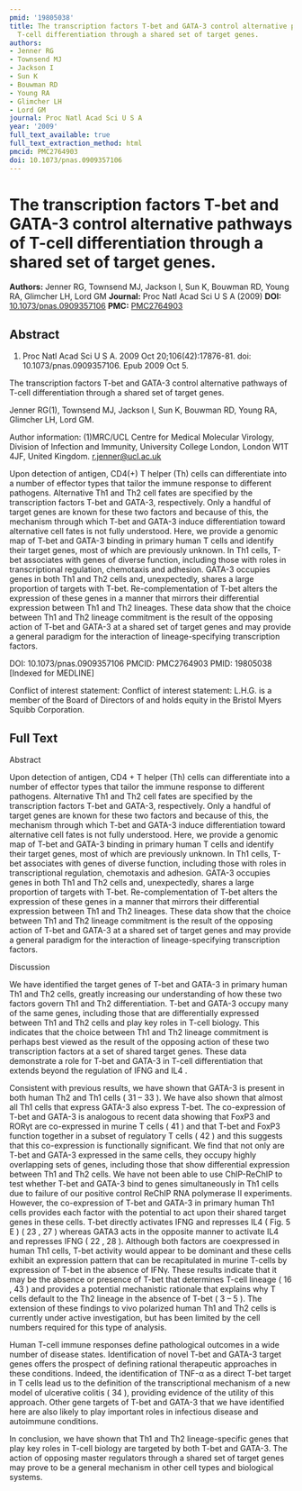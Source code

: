 ```yaml
---
pmid: '19805038'
title: The transcription factors T-bet and GATA-3 control alternative pathways of
  T-cell differentiation through a shared set of target genes.
authors:
- Jenner RG
- Townsend MJ
- Jackson I
- Sun K
- Bouwman RD
- Young RA
- Glimcher LH
- Lord GM
journal: Proc Natl Acad Sci U S A
year: '2009'
full_text_available: true
full_text_extraction_method: html
pmcid: PMC2764903
doi: 10.1073/pnas.0909357106
---
```


# The transcription factors T-bet and GATA-3 control alternative pathways of T-cell differentiation through a shared set of target genes.
**Authors:** Jenner RG, Townsend MJ, Jackson I, Sun K, Bouwman RD, Young RA, Glimcher LH, Lord GM
**Journal:** Proc Natl Acad Sci U S A (2009)
**DOI:** [10.1073/pnas.0909357106](https://doi.org/10.1073/pnas.0909357106)
**PMC:** [PMC2764903](https://www.ncbi.nlm.nih.gov/pmc/articles/PMC2764903/)

## Abstract

1. Proc Natl Acad Sci U S A. 2009 Oct 20;106(42):17876-81. doi: 
10.1073/pnas.0909357106. Epub 2009 Oct 5.

The transcription factors T-bet and GATA-3 control alternative pathways of 
T-cell differentiation through a shared set of target genes.

Jenner RG(1), Townsend MJ, Jackson I, Sun K, Bouwman RD, Young RA, Glimcher LH, 
Lord GM.

Author information:
(1)MRC/UCL Centre for Medical Molecular Virology, Division of Infection and 
Immunity, University College London, London W1T 4JF, United Kingdom. 
r.jenner@ucl.ac.uk

Upon detection of antigen, CD4(+) T helper (Th) cells can differentiate into a 
number of effector types that tailor the immune response to different pathogens. 
Alternative Th1 and Th2 cell fates are specified by the transcription factors 
T-bet and GATA-3, respectively. Only a handful of target genes are known for 
these two factors and because of this, the mechanism through which T-bet and 
GATA-3 induce differentiation toward alternative cell fates is not fully 
understood. Here, we provide a genomic map of T-bet and GATA-3 binding in 
primary human T cells and identify their target genes, most of which are 
previously unknown. In Th1 cells, T-bet associates with genes of diverse 
function, including those with roles in transcriptional regulation, chemotaxis 
and adhesion. GATA-3 occupies genes in both Th1 and Th2 cells and, unexpectedly, 
shares a large proportion of targets with T-bet. Re-complementation of T-bet 
alters the expression of these genes in a manner that mirrors their differential 
expression between Th1 and Th2 lineages. These data show that the choice between 
Th1 and Th2 lineage commitment is the result of the opposing action of T-bet and 
GATA-3 at a shared set of target genes and may provide a general paradigm for 
the interaction of lineage-specifying transcription factors.

DOI: 10.1073/pnas.0909357106
PMCID: PMC2764903
PMID: 19805038 [Indexed for MEDLINE]

Conflict of interest statement: Conflict of interest statement: L.H.G. is a 
member of the Board of Directors of and holds equity in the Bristol Myers Squibb 
Corporation.

## Full Text

Abstract

Upon detection of antigen, CD4 + T helper (Th) cells can differentiate into a number of effector types that tailor the immune response to different pathogens. Alternative Th1 and Th2 cell fates are specified by the transcription factors T-bet and GATA-3, respectively. Only a handful of target genes are known for these two factors and because of this, the mechanism through which T-bet and GATA-3 induce differentiation toward alternative cell fates is not fully understood. Here, we provide a genomic map of T-bet and GATA-3 binding in primary human T cells and identify their target genes, most of which are previously unknown. In Th1 cells, T-bet associates with genes of diverse function, including those with roles in transcriptional regulation, chemotaxis and adhesion. GATA-3 occupies genes in both Th1 and Th2 cells and, unexpectedly, shares a large proportion of targets with T-bet. Re-complementation of T-bet alters the expression of these genes in a manner that mirrors their differential expression between Th1 and Th2 lineages. These data show that the choice between Th1 and Th2 lineage commitment is the result of the opposing action of T-bet and GATA-3 at a shared set of target genes and may provide a general paradigm for the interaction of lineage-specifying transcription factors.

Discussion

We have identified the target genes of T-bet and GATA-3 in primary human Th1 and Th2 cells, greatly increasing our understanding of how these two factors govern Th1 and Th2 differentiation. T-bet and GATA-3 occupy many of the same genes, including those that are differentially expressed between Th1 and Th2 cells and play key roles in T-cell biology. This indicates that the choice between Th1 and Th2 lineage commitment is perhaps best viewed as the result of the opposing action of these two transcription factors at a set of shared target genes. These data demonstrate a role for T-bet and GATA-3 in T-cell differentiation that extends beyond the regulation of IFNG and IL4 .

Consistent with previous results, we have shown that GATA-3 is present in both human Th2 and Th1 cells ( 31 – 33 ). We have also shown that almost all Th1 cells that express GATA-3 also express T-bet. The co-expression of T-bet and GATA-3 is analogous to recent data showing that FoxP3 and RORγt are co-expressed in murine T cells ( 41 ) and that T-bet and FoxP3 function together in a subset of regulatory T cells ( 42 ) and this suggests that this co-expression is functionally significant. We find that not only are T-bet and GATA-3 expressed in the same cells, they occupy highly overlapping sets of genes, including those that show differential expression between Th1 and Th2 cells. We have not been able to use ChIP-ReChIP to test whether T-bet and GATA-3 bind to genes simultaneously in Th1 cells due to failure of our positive control ReChIP RNA polymerase II experiments. However, the co-expression of T-bet and GATA-3 in primary human Th1 cells provides each factor with the potential to act upon their shared target genes in these cells. T-bet directly activates IFNG and represses IL4 ( Fig. 5 E ) ( 23 , 27 ) whereas GATA3 acts in the opposite manner to activate IL4 and represses IFNG ( 22 , 28 ). Although both factors are coexpressed in human Th1 cells, T-bet activity would appear to be dominant and these cells exhibit an expression pattern that can be recapitulated in murine T-cells by expression of T-bet in the absence of IFNγ. These results indicate that it may be the absence or presence of T-bet that determines T-cell lineage ( 16 , 43 ) and provides a potential mechanistic rationale that explains why T cells default to the Th2 lineage in the absence of T-bet ( 3 – 5 ). The extension of these findings to vivo polarized human Th1 and Th2 cells is currently under active investigation, but has been limited by the cell numbers required for this type of analysis.

Human T-cell immune responses define pathological outcomes in a wide number of disease states. Identification of novel T-bet and GATA-3 target genes offers the prospect of defining rational therapeutic approaches in these conditions. Indeed, the identification of TNF-α as a direct T-bet target in T cells lead us to the definition of the transcriptional mechanism of a new model of ulcerative colitis ( 34 ), providing evidence of the utility of this approach. Other gene targets of T-bet and GATA-3 that we have identified here are also likely to play important roles in infectious disease and autoimmune conditions.

In conclusion, we have shown that Th1 and Th2 lineage-specific genes that play key roles in T-cell biology are targeted by both T-bet and GATA-3. The action of opposing master regulators through a shared set of target genes may prove to be a general mechanism in other cell types and biological systems.
